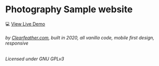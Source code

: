 # Photography Sample website 
💻 [View Live Demo](https://clearfeather.github.io/LivingEarthPhotography/)

###### by [Clearfeather.com](https://clearfeather.com),  built in 2020, all vanilla code, mobile first design, responsive
###### Licensed under GNU GPLv3
